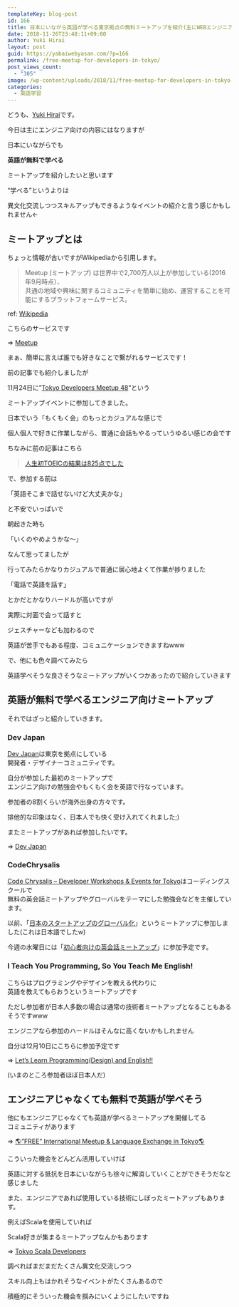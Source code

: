 ```yaml
---
templateKey: blog-post
id: 166
title: 日本にいながら英語が学べる東京拠点の無料ミートアップを紹介(主にWEBエンジニア向け)
date: 2018-11-26T23:48:11+09:00
author: Yuki Hirai
layout: post
guid: https://yabaiwebyasan.com/?p=166
permalink: /free-meetup-for-developers-in-tokyo/
post_views_count:
  - "305"
image: /wp-content/uploads/2018/11/free-meetup-for-developers-in-tokyo-125x125.png
categories:
  - 英語学習
---
```

どうも、<a href="https://twitter.com/yabaiwebyasan" target="_blank" rel="nofollow noopener">Yuki Hirai</a>です。

今日は主にエンジニア向けの内容にはなりますが

日本にいながらでも

<span class="sobig"><b>英語が無料で学べる</b></span>

ミートアップを紹介したいと思います

&#8220;学べる&#8221;というよりは

異文化交流しつつスキルアップもできるようなイベントの紹介と言う感じかもしれません←

## ミートアップとは

ちょっと情報が古いですがWikipediaから引用します。

> Meetup (ミートアップ) は世界中で2,700万人以上が参加している(2016年9月時点）、  
> 共通の地域や興味に関するコミュニティを簡単に始め、運営することを可能にするプラットフォームサービス。 

ref: <a href="https://ja.wikipedia.org/wiki/Meetup" target="_blank">Wikipedia</a>

こちらのサービスです

=> <a href="https://www.meetup.com/" target="_blank">Meetup</a>

まぁ、簡単に言えば誰でも好きなことで繋がれるサービスです！

前の記事でも紹介しましたが

11月24日に&#8221;<a href="https://www.meetup.com/devjapan/events/255923536/" target="_blank">Tokyo Developers Meetup 48</a>&#8220;という

ミートアップイベントに参加してきました。

日本でいう「もくもく会」のもっとカジュアルな感じで

個人個人で好きに作業しながら、普通に会話もやるっていうゆるい感じの会です

ちなみに前の記事はこちら

<blockquote class="wp-embedded-content" data-secret="AmJGBYgDSg">
  <p>
    <a href="https://yabaiwebyasan.com/my-first-toeic-result/">人生初TOEICの結果は825点でした</a>
  </p>
</blockquote>



で、参加する前は

「英語そこまで話せないけど大丈夫かな」

と不安でいっぱいで

朝起きた時も

「いくのやめようかな〜」

なんて思ってましたが

行ってみたらかなりカジュアルで普通に居心地よくて作業が捗りました

「電話で英語を話す」

とかだとかなりハードルが高いですが

実際に対面で会って話すと

ジェスチャーなども加わるので

英語が苦手でもある程度、コミュニケーションできますねwww

で、他にも色々調べてみたら

英語学べそうな良さそうなミートアップがいくつかあったので紹介していきます

## 英語が無料で学べるエンジニア向けミートアップ

それではざっと紹介していきます。

### Dev Japan

<a href="https://www.meetup.com/devjapan/" target="_blank">Dev Japan</a>は東京を拠点にしている  
開発者・デザイナーコミュニティです。

自分が参加した最初のミートアップで  
エンジニア向けの勉強会やもくもく会を英語で行なっています。

参加者の8割くらいが海外出身の方々です。

排他的な印象はなく、日本人でも快く受け入れてくれました;)

またミートアップがあれば参加したいです。

=> <a href="https://www.meetup.com/devjapan/" target="_blank">Dev Japan</a>

### CodeChrysalis

<a href="https://www.meetup.com/CodeChrysalis/" target="_blank">Code Chrysalis &#8211; Developer Workshops & Events for Tokyo</a>はコーディングスクールで  
無料の英会話ミートアップやグローバルをテーマにした勉強会などを主催しています。

以前、「<a href="https://www.meetup.com/CodeChrysalis/events/256061158/" target="_blank">日本のスタートアップのグローバル化</a>」というミートアップに参加しました(これは日本語でしたw)

今週の水曜日には「<a href="https://www.meetup.com/CodeChrysalis/events/256258468/" target="_blank">初心者向けの英会話ミートアップ</a>」に参加予定です。

### I Teach You Programming, So You Teach Me English!

こちらはプログラミングやデザインを教える代わりに  
英語を教えてもらおうというミートアップです

ただし参加者が日本人多数の場合は通常の技術者ミートアップとなることもあるそうですwww

エンジニアなら参加のハードルはそんなに高くないかもしれません

自分は12月10日にこちらに参加予定です

=> <a href="https://www.meetup.com/i-teach-you-programming-so-you-teach-me-english/events/pnzhbnyxqbnb/" target="_blank">Let&#8217;s Learn Programming(Design) and English!!</a>

(いまのところ参加者ほぼ日本人だ)

## エンジニアじゃなくても無料で英語が学べそう

他にもエンジニアじゃなくても英語が学べるミートアップを開催してる  
コミュニティがあります

=> <a href="https://www.meetup.com/englishonlycafe/" target="_blank">🌎&#8221;FREE&#8221; International Meetup & Language Exchange in Tokyo🌎</a>

こういった機会をどんどん活用していけば

英語に対する抵抗を日本にいながらも徐々に解消していくことができそうだなと感じました

また、エンジニアであれば使用している技術にしぼったミートアップもあります。

例えばScalaを使用していれば

Scala好きが集まるミートアップなんかもあります

=> <a href="https://www.meetup.com/Tokyo-Scala-Developers/" target="_blank">Tokyo Scala Developers</a>

調べればまだまだたくさん異文化交流しつつ

スキル向上もはかれそうなイベントがたくさんあるので

積極的にそういった機会を掴みにいくようにしたいですね